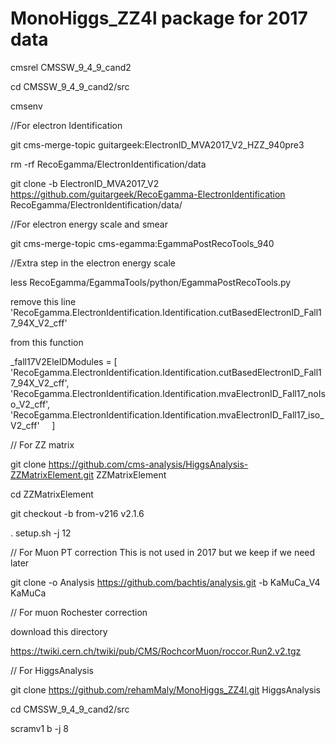 

# MonoHiggs_ZZ4l package for 2017 data

cmsrel CMSSW_9_4_9_cand2


cd CMSSW_9_4_9_cand2/src


cmsenv

//For electron Identification 

 git cms-merge-topic guitargeek:ElectronID_MVA2017_V2_HZZ_940pre3
 
 
 rm -rf RecoEgamma/ElectronIdentification/data
 
 
git clone -b ElectronID_MVA2017_V2 https://github.com/guitargeek/RecoEgamma-ElectronIdentification RecoEgamma/ElectronIdentification/data/


//For electron energy scale and smear 

git cms-merge-topic cms-egamma:EgammaPostRecoTools_940


//Extra step in the electron energy scale


less RecoEgamma/EgammaTools/python/EgammaPostRecoTools.py 


remove this line  'RecoEgamma.ElectronIdentification.Identification.cutBasedElectronID_Fall17_94X_V2_cff' 

from this function

_fall17V2EleIDModules = [
    'RecoEgamma.ElectronIdentification.Identification.cutBasedElectronID_Fall17_94X_V2_cff',
    'RecoEgamma.ElectronIdentification.Identification.mvaElectronID_Fall17_noIso_V2_cff',
    'RecoEgamma.ElectronIdentification.Identification.mvaElectronID_Fall17_iso_V2_cff'
    ]
    
    
// For ZZ matrix 


git clone https://github.com/cms-analysis/HiggsAnalysis-ZZMatrixElement.git ZZMatrixElement


cd ZZMatrixElement

git checkout -b from-v216 v2.1.6

. setup.sh -j 12

// For Muon PT correction This is not used in 2017 but we keep if we need later 

git clone -o Analysis https://github.com/bachtis/analysis.git -b KaMuCa_V4 KaMuCa


// For muon Rochester correction 

download this directory 

https://twiki.cern.ch/twiki/pub/CMS/RochcorMuon/roccor.Run2.v2.tgz


// For HiggsAnalysis 

git clone https://github.com/rehamMaly/MonoHiggs_ZZ4l.git HiggsAnalysis

cd CMSSW_9_4_9_cand2/src

scramv1 b -j 8 



